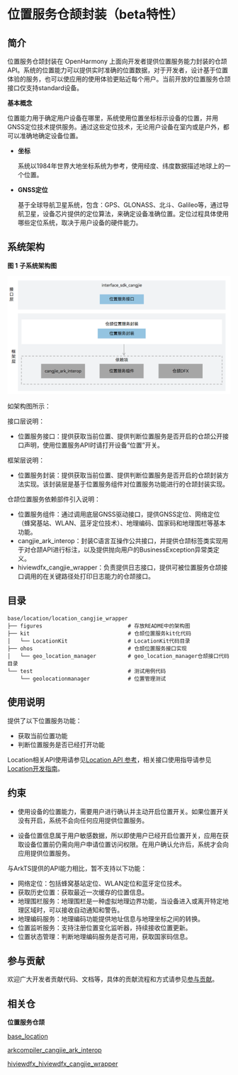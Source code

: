 # 位置服务仓颉封装（beta特性）

## 简介

位置服务仓颉封装在 OpenHarmony 上面向开发者提供位置服务能力封装的仓颉API。系统的位置能力可以提供实时准确的位置数据，对于开发者，设计基于位置体验的服务，也可以使应用的使用体验更贴近每个用户。当前开放的位置服务仓颉接口仅支持standard设备。

**基本概念**

位置能力用于确定用户设备在哪里，系统使用位置坐标标示设备的位置，并用GNSS定位技术提供服务。通过这些定位技术，无论用户设备在室内或是户外，都可以准确地确定设备位置。

-   **坐标**

    系统以1984年世界大地坐标系统为参考，使用经度、纬度数据描述地球上的一个位置。

-   **GNSS定位**

    基于全球导航卫星系统，包含：GPS、GLONASS、北斗、Galileo等，通过导航卫星，设备芯片提供的定位算法，来确定设备准确位置。定位过程具体使用哪些定位系统，取决于用户设备的硬件能力。


## 系统架构

**图 1** **子系统架构图**  

![](figures/location_cangjie_wrapper_architecture.png)

如架构图所示：

接口层说明：

- 位置服务接口：提供获取当前位置、提供判断位置服务是否开启的仓颉公开接口声明，使用位置服务API时请打开设备“位置”开关。

框架层说明：

- 位置服务封装：提供获取当前位置、提供判断位置服务是否开启的仓颉封装方法实现。该封装层是基于位置服务组件对位置服务功能进行的仓颉封装实现。

仓颉位置服务依赖部件引入说明：

- 位置服务组件：通过调用底层GNSS驱动接口，提供GNSS定位、网络定位（蜂窝基站、WLAN、蓝牙定位技术）、地理编码、国家码和地理围栏等基本功能。
- cangjie_ark_interop：封装C语言互操作公共接口，并提供仓颉标签类实现用于对仓颉API进行标注，以及提供抛向用户的BusinessException异常类定义。
- hiviewdfx_cangjie_wrapper：负责提供日志接口，提供可被位置服务仓颉接口调用的在关键路径处打印日志能力的仓颉接口。
  
## 目录

```
base/location/location_cangjie_wrapper
├── figures                           # 存放README中的架构图
├── kit                               # 仓颉位置服务kit化代码
│   └── LocationKit                   # LocationKit代码目录
├── ohos                              # 仓颉位置服务接口实现
│   └── geo_location_manager          # geo_location_manager仓颉接口代码目录
└── test                              # 测试用例代码
    └── geolocationmanager            # 位置管理测试
```

## 使用说明

提供了以下位置服务功能：
- 获取当前位置功能
- 判断位置服务是否已经打开功能

Location相关API使用请参见[Location API 参考](https://gitcode.com/openharmony-sig/arkcompiler_cangjie_ark_interop/tree/master/doc/API_Reference/source_zh_cn/apis/LocationKit)，相关接口使用指导请参见[Location开发指南](https://gitcode.com/openharmony-sig/arkcompiler_cangjie_ark_interop/tree/master/doc/Dev_Guide/source_zh_cn/location/cj-location-guidelines.md)。

## 约束

- 使用设备的位置能力，需要用户进行确认并主动开启位置开关。如果位置开关没有开启，系统不会向任何应用提供位置服务。

- 设备位置信息属于用户敏感数据，所以即使用户已经开启位置开关，应用在获取设备位置前仍需向用户申请位置访问权限。在用户确认允许后，系统才会向应用提供位置服务。

与ArkTS提供的API能力相比，暂不支持以下功能：
- 网络定位：包括蜂窝基站定位、WLAN定位和蓝牙定位技术。
- 获取历史位置：获取最近一次缓存的位置信息。
- 地理围栏服务：地理围栏是一种虚拟地理边界功能，当设备进入或离开特定地理区域时，可以接收自动通知和警告。
- 地理编码服务：地理编码功能提供地址信息与地理坐标之间的转换。
- 位置监听服务：支持注册位置变化监听器，持续接收位置更新。
- 位置状态管理：判断地理编码服务是否可用，获取国家码信息。

## 参与贡献

欢迎广大开发者贡献代码、文档等，具体的贡献流程和方式请参见[参与贡献](https://gitcode.com/openharmony/docs/blob/master/zh-cn/contribute/%E5%8F%82%E4%B8%8E%E8%B4%A1%E7%8C%AE.md)。

## 相关仓

**位置服务仓颉**

[base_location](https://gitcode.com/openharmony/base_location/blob/master/README.md)

[arkcompiler_cangjie_ark_interop](https://gitcode.com/openharmony-sig/arkcompiler_cangjie_ark_interop/blob/master/README_zh.md)

[hiviewdfx_hiviewdfx_cangjie_wrapper](https://gitcode.com/openharmony-sig/hiviewdfx_hiviewdfx_cangjie_wrapper/blob/master/README_zh.md)